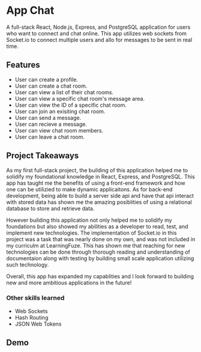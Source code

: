 # App Chat

A full-stack React, Node.js, Express, and PostgreSQL application for users who want to connect and chat online. This app utilizes web sockets from Socket.io to connect multiple users and allo for messages to be sent in real time. 

## Features 

- User can create a profile.
- User can create a chat room.
- User can view a list of their chat rooms.
- User can view a specific chat room's message area.
- User can view the ID of a specific chat room.
- User can join an exisiting chat room.
- User can send a message.
- User can recieve a message.
- User can view chat room members.
- User can leave a chat room.

## Project Takeaways

As my first full-stack project, the building of this application helped me to solidify my foundational knowledge in React, Express, and PostgreSQL. This app has taught me the benefits of using a front-end framework and how one can be utilizied to make dynamic applicaitons. As for back-end development, being able to build a server side api and have that api interact with stored data has shown me the amazing posiblities of using a relational database to store and retrieve data. 

However building this application not only helped me to solidify my foundations but also showed my abilities as a developer to read, test, and implement new technologies. The implementation of Socket.io in this project was a task that was nearly done on my own, and was not included in my curriculm at LearningFuze. This has shown me that reaching for new technologies can be done through thorough reading and understanding of documentaion along with  testing by building small scale application utilizing such technology. 

Overall, this app has expanded my capablities and I look forward to building new and more ambitious applications in the future!


### Other skills learned

  - Web Sockets
  - Hash Routing
  - JSON Web Tokens

## Demo

